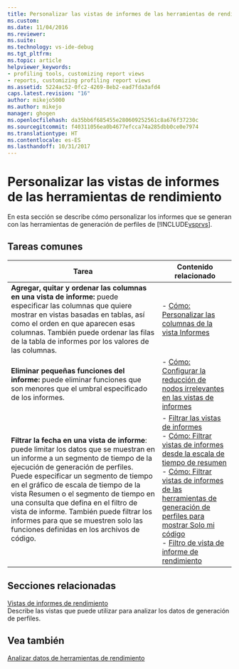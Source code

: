 ```yaml
---
title: Personalizar las vistas de informes de las herramientas de rendimiento | Microsoft Docs
ms.custom: 
ms.date: 11/04/2016
ms.reviewer: 
ms.suite: 
ms.technology: vs-ide-debug
ms.tgt_pltfrm: 
ms.topic: article
helpviewer_keywords:
- profiling tools, customizing report views
- reports, customizing profiling report views
ms.assetid: 5224ac52-0fc2-4269-8eb2-ead7fda3afd4
caps.latest.revision: "16"
author: mikejo5000
ms.author: mikejo
manager: ghogen
ms.openlocfilehash: da35bb6f685455e280609252561c8a676f37230c
ms.sourcegitcommit: f40311056ea0b4677efcca74a285dbb0ce0e7974
ms.translationtype: HT
ms.contentlocale: es-ES
ms.lasthandoff: 10/31/2017
---
```

# <a name="customizing-performance-tools-report-views"></a>Personalizar las vistas de informes de las herramientas de rendimiento
En esta sección se describe cómo personalizar los informes que se generan con las herramientas de generación de perfiles de [!INCLUDE[vsprvs](../code-quality/includes/vsprvs_md.md)].  
  
## <a name="common-tasks"></a>Tareas comunes  
  
|Tarea|Contenido relacionado|  
|----------|---------------------|  
|**Agregar, quitar y ordenar las columnas en una vista de informe:** puede especificar las columnas que quiere mostrar en vistas basadas en tablas, así como el orden en que aparecen esas columnas. También puede ordenar las filas de la tabla de informes por los valores de las columnas.|-   [Cómo: Personalizar las columnas de la vista Informes](../profiling/how-to-customize-report-view-columns.md)|  
|**Eliminar pequeñas funciones del informe:** puede eliminar funciones que son menores que el umbral especificado de los informes.|-   [Cómo: Configurar la reducción de nodos irrelevantes en las vistas de informes](../profiling/how-to-configure-noise-reduction-in-report-views.md)|  
|**Filtrar la fecha en una vista de informe**: puede limitar los datos que se muestran en un informe a un segmento de tiempo de la ejecución de generación de perfiles. Puede especificar un segmento de tiempo en el gráfico de escala de tiempo de la vista Resumen o el segmento de tiempo en una consulta que defina en el filtro de vista de informe. También puede filtrar los informes para que se muestren solo las funciones definidas en los archivos de código.|-   [Filtrar las vistas de informes](../profiling/filtering-report-views.md)<br />-   [Cómo: Filtrar vistas de informes desde la escala de tiempo de resumen](../profiling/how-to-filter-report-views-from-the-summary-timeline.md)<br />-   [Cómo: Filtrar vistas de informes de las herramientas de generación de perfiles para mostrar Solo mi código](../profiling/how-to-filter-profiling-tools-report-views-to-display-just-my-code.md)<br />-   [Filtro de vista de informe de rendimiento](../profiling/performance-report-view-filter.md)|  
  
## <a name="related-sections"></a>Secciones relacionadas  
 [Vistas de informes de rendimiento](../profiling/performance-report-views.md)  
 Describe las vistas que puede utilizar para analizar los datos de generación de perfiles.  
  
## <a name="see-also"></a>Vea también  
 [Analizar datos de herramientas de rendimiento](../profiling/analyzing-performance-tools-data.md)